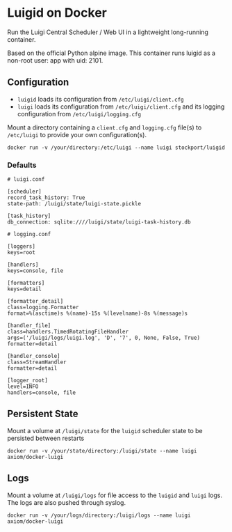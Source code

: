 # Luigid on Docker

Run the Luigi Central Scheduler / Web UI in a lightweight long-running container.

Based on the official Python alpine image. This container runs luigid as a
non-root user: app with uid: 2101.

## Configuration

* `luigid` loads its configuration from `/etc/luigi/client.cfg`
* `luigi` loads its configuration from `/etc/luigi/client.cfg` and its
logging configuration from `/etc/luigi/logging.cfg`

Mount a directory containing a `client.cfg` and `logging.cfg` file(s) to
`/etc/luigi` to provide your own configuration(s).

`docker run -v /your/directory:/etc/luigi --name luigi stockport/luigid`

### Defaults

```
# luigi.conf

[scheduler]
record_task_history: True
state-path: /luigi/state/luigi-state.pickle

[task_history]
db_connection: sqlite:////luigi/state/luigi-task-history.db
```

```
# logging.conf

[loggers]
keys=root

[handlers]
keys=console, file

[formatters]
keys=detail

[formatter_detail]
class=logging.Formatter
format=%(asctime)s %(name)-15s %(levelname)-8s %(message)s

[handler_file]
class=handlers.TimedRotatingFileHandler
args=('/luigi/logs/luigi.log', 'D', '7', 0, None, False, True)
formatter=detail

[handler_console]
class=StreamHandler
formatter=detail

[logger_root]
level=INFO
handlers=console, file
```

## Persistent State
Mount a volume at `/luigi/state` for the `luigid` scheduler state to be persisted
between restarts

`docker run -v /your/state/directory:/luigi/state --name luigi axiom/docker-luigi`


## Logs
Mount a volume at `/luigi/logs` for file access to the `luigid` and `luigi` logs.
The logs are also pushed through syslog.

`docker run -v /your/logs/directory:/luigi/logs --name luigi axiom/docker-luigi`
